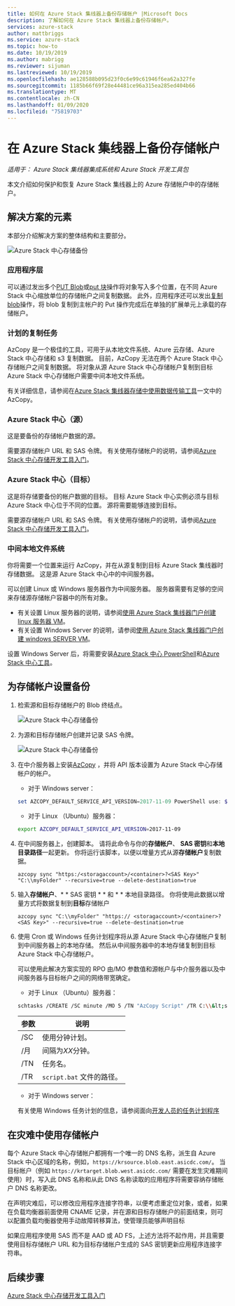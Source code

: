 ```yaml
---
title: 如何在 Azure Stack 集线器上备份存储帐户 |Microsoft Docs
description: 了解如何在 Azure Stack 集线器上备份存储帐户。
services: azure-stack
author: mattbriggs
ms.service: azure-stack
ms.topic: how-to
ms.date: 10/19/2019
ms.author: mabrigg
ms.reviewer: sijuman
ms.lastreviewed: 10/19/2019
ms.openlocfilehash: ae128588b095d23f0c6e99c61946f6ea62a327fe
ms.sourcegitcommit: 1185b66f69f28e44481ce96a315ea285ed404b66
ms.translationtype: MT
ms.contentlocale: zh-CN
ms.lasthandoff: 01/09/2020
ms.locfileid: "75819703"
---
```

# <a name="back-up-your-storage-accounts-on-azure-stack-hub"></a>在 Azure Stack 集线器上备份存储帐户

*适用于： Azure Stack 集线器集成系统和 Azure Stack 开发工具包*

本文介绍如何保护和恢复 Azure Stack 集线器上的 Azure 存储帐户中的存储帐户。

## <a name="elements-of-the-solution"></a>解决方案的元素

本部分介绍解决方案的整体结构和主要部分。

![Azure Stack 中心存储备份](./media/azure-stack-network-howto-backup-storage/azure-stack-storage-backup.png)

### <a name="application-layer"></a>应用程序层

可以通过发出多个[PUT Blob](https://docs.microsoft.com/rest/api/storageservices/put-blob)或[put 块](https://docs.microsoft.com/rest/api/storageservices/put-block)操作将对象写入多个位置，在不同 Azure Stack 中心缩放单位的存储帐户之间复制数据。 此外，应用程序还可以发出[复制 blob](https://docs.microsoft.com/rest/api/storageservices/copy-blob)操作，将 blob 复制到主帐户的 Put 操作完成后在单独的扩展单元上承载的存储帐户。

### <a name="scheduled-copy-task"></a>计划的复制任务

AzCopy 是一个极佳的工具，可用于从本地文件系统、Azure 云存储、Azure Stack 中心存储和 s3 复制数据。 目前，AzCopy 无法在两个 Azure Stack 中心存储帐户之间复制数据。 将对象从源 Azure Stack 中心存储帐户复制到目标 Azure Stack 中心存储帐户需要中间本地文件系统。

有关详细信息，请参阅在[Azure Stack 集线器存储中使用数据传输工具](https://docs.microsoft.com/azure-stack/user/azure-stack-storage-transfer?view=azs-1908#azcopy)一文中的 AzCopy。

### <a name="azure-stack-hub-source"></a>Azure Stack 中心（源）

这是要备份的存储帐户数据的源。

需要源存储帐户 URL 和 SAS 令牌。 有关使用存储帐户的说明，请参阅[Azure Stack 中心存储开发工具入门](azure-stack-storage-dev.md)。

### <a name="azure-stack-hub-target"></a>Azure Stack 中心（目标）

这是将存储要备份的帐户数据的目标。 目标 Azure Stack 中心实例必须与目标 Azure Stack 中心位于不同的位置。 源将需要能够连接到目标。

需要源存储帐户 URL 和 SAS 令牌。 有关使用存储帐户的说明，请参阅[Azure Stack 中心存储开发工具入门](azure-stack-storage-dev.md)。

### <a name="intermediary-local-filesystem"></a>中间本地文件系统

你将需要一个位置来运行 AzCopy，并在从源复制到目标 Azure Stack 集线器时存储数据。 这是源 Azure Stack 中心中的中间服务器。

可以创建 Linux 或 Windows 服务器作为中间服务器。 服务器需要有足够的空间来存储源存储帐户容器中的所有对象。
- 有关设置 Linux 服务器的说明，请参阅[使用 Azure Stack 集线器门户创建 linux 服务器 VM](azure-stack-quick-linux-portal.md)。  
- 有关设置 Windows Server 的说明，请参阅[使用 Azure Stack 集线器门户创建 windows SERVER VM](azure-stack-quick-windows-portal.md)。  

设置 Windows Server 后，将需要安装[Azure Stack 中心 PowerShell](https://docs.microsoft.com/azure-stack/operator/azure-stack-powershell-install?toc=https%3A%2F%2Fdocs.microsoft.com%2FFazure-stack%2Fuser%2FTOC.json&bc=https%3A%2F%2Fdocs.microsoft.com%2FFazure-stack%2Fbreadcrumb%2Ftoc.json)和[Azure Stack 中心工具](https://docs.microsoft.com/azure-stack/operator/azure-stack-powershell-download?toc=https%3A%2F%2Fdocs.microsoft.com%2FFazure-stack%2Fuser%2FTOC.json&bc=https%3A%2F%2Fdocs.microsoft.com%2FFazure-stack%2Fbreadcrumb%2Ftoc.json)。

## <a name="set-up-backup-for-storage-accounts"></a>为存储帐户设置备份

1. 检索源和目标存储帐户的 Blob 终结点。

    ![Azure Stack 中心存储备份](./media/azure-stack-network-howto-backup-storage/back-up-step1.png)

2. 为源和目标存储帐户创建并记录 SAS 令牌。

    ![Azure Stack 中心存储备份](./media/azure-stack-network-howto-backup-storage/back-up-step2.png)

3. 在中介服务器上安装[AzCopy](https://github.com/Azure/azure-storage-azcopy) ，并将 API 版本设置为 Azure Stack 中心存储帐户的帐户。

    - 对于 Windows server：

    ```PowerShell  
    set AZCOPY_DEFAULT_SERVICE_API_VERSION=2017-11-09 PowerShell use: $env:AZCOPY_DEFAULT_SERVICE_API_VERSION="2017-11-09"
    ```

    - 对于 Linux （Ubuntu）服务器：

    ```bash  
    export AZCOPY_DEFAULT_SERVICE_API_VERSION=2017-11-09
    ```

4. 在中间服务器上，创建脚本。 请将此命令与你的**存储帐户**、 **SAS 密钥**和**本地目录路径**一起更新。 你将运行该脚本，以便以增量方式从源**存储帐户**复制数据。

    ```
    azcopy sync "https:/<storagaccount>/<container>?<SAS Key>" "C:\\myFolder" --recursive=true --delete-destination=true
    ```

5.  输入**存储帐户**、* * SAS 密钥 * * 和 * * 本地目录路径。  你将使用此数据以增量方式将数据复制到**目标**存储帐户
    
    ```
    azcopy sync "C:\\myFolder" "https:// <storagaccount>/<container>?<SAS Key>" --recursive=true --delete-destination=true
    ```

6.  使用 Cron 或 Windows 任务计划程序将从源 Azure Stack 中心存储帐户复制到中间服务器上的本地存储。 然后从中间服务器中的本地存储复制到目标 Azure Stack 中心存储帐户。

    可以使用此解决方案实现的 RPO 由/MO 参数值和源帐户与中介服务器以及中间服务器与目标帐户之间的网络带宽确定。

    - 对于 Linux （Ubuntu）服务器：

    ```bash  
    schtasks /CREATE /SC minute /MO 5 /TN "AzCopy Script" /TR C:\\&lt;script name>.bat
    ```

    | 参数 | 说明 | 
    | ---- | ---- |
    | /SC | 使用分钟计划。 |
    | /月 | 间隔为*XX*分钟。 |
    | /TN | 任务名。 |
    | /TR | `script.bat` 文件的路径。 |


    - 对于 Windows server：

    有关使用 Windows 任务计划的信息，请参阅面向[开发人员的任务计划程序](https://docs.microsoft.com/windows/win32/taskschd/task-scheduler-start-page)
    

## <a name="use-your-storage-account-in-a-disaster"></a>在灾难中使用存储帐户

每个 Azure Stack 中心存储帐户都拥有一个唯一的 DNS 名称，派生自 Azure Stack 中心区域的名称，例如，`https://krsource.blob.east.asicdc.com/`。 当目标帐户（例如 `https://krtarget.blob.west.asicdc.com/` 需要在发生灾难期间使用）时，写入此 DNS 名称和从此 DNS 名称读取的应用程序将需要容纳存储帐户 DNS 名称更改。

在声明灾难后，可以修改应用程序连接字符串，以便考虑重定位对象，或者，如果在负载均衡器前面使用 CNAME 记录，并在源和目标存储帐户的前面结束，则可以配置负载均衡器使用手动故障转移算法，使管理员能够声明目标

如果应用程序使用 SAS 而不是 AAD 或 AD FS，上述方法将不起作用，并且需要使用目标存储帐户 URL 和为目标存储帐户生成的 SAS 密钥更新应用程序连接字符串。

## <a name="next-steps"></a>后续步骤

[Azure Stack 中心存储开发工具入门](azure-stack-storage-dev.md)